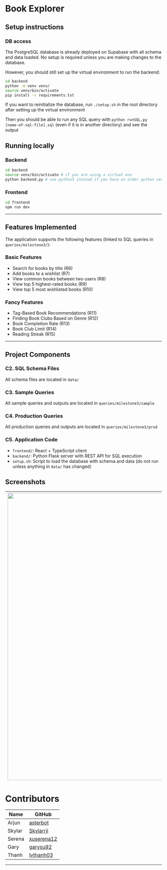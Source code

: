 # Book Explorer

## Setup instructions

### DB access
The PostgreSQL database is already deployed on Supabase with all schema and data loaded.
No setup is required unless you are making changes to the database.

However, you should still set up the virtual environment to run the backend:

```bash
cd backend
python -m venv venv/
source venv/bin/activate
pip install -r requirements.txt 
```

If you want to reinitialize the database, run `./setup.sh` in the root directory after setting up the virtual environment

Then you should be able to run any SQL query with `python runSQL.py [name-of-sql-file].sql` (even if it is in another directory) and see the output

## Running locally

### Backend
```bash
cd backend
source venv/bin/activate # if you are using a virtual env
python backend.py # use python3 instead if you have an older python version installed
```


### Frontend

```bash
cd frontend
npm run dev
```


---

## Features Implemented

The application supports the following features (linked to SQL queries in `queries/milestone3/`):

### Basic Features
- Search for books by title (R6)  
- Add books to a wishlist (R7)  
- View common books between two users (R8)  
- View top 5 highest-rated books (R9)  
- View top 5 most wishlisted books (R10)

### Fancy Features
- Tag-Based Book Recommendations (R11)
- Finding Book Clubs Based on Genre (R12)
- Book Completion Rate (R13)
- Book Club Limit (R14)
- Reading Streak (R15)

---

## Project Components

### C2. SQL Schema Files
All schema files are located in `data/`

### C3. Sample Queries   
All sample queries and outputs are located in `queries/milestone3/sample`

### C4. Production Queries   
All production queries and outputs are located in `queries/milestone3/prod`

### C5. Application Code  
- `frontend/`: React + TypeScript client  
- `backend/`: Python Flask server with REST API for SQL execution  
- `setup.sh`: Script to load the database with schema and data (do not run unless anything in `data/` has changed) 

## Screenshots
|<img width="1903" height="924" alt="Screenshot from 2025-08-19 14-26-10" src="https://github.com/user-attachments/assets/164f9e19-6526-4d03-bb1f-e4344925df0c" /> |<img width="1903" height="924" alt="Screenshot from 2025-08-19 14-26-29" src="https://github.com/user-attachments/assets/80726dbe-40fb-42bb-b7d6-07a3d2fca27f" /> | <img width="1903" height="924" alt="Screenshot from 2025-08-19 14-26-41" src="https://github.com/user-attachments/assets/302e0dfa-e421-4d39-89b1-9719e5dfc7fa" />|
|-|-|-|

# Contributors

|Name|GitHub|
|-|-|
|Arjun | [asterbot](https://github.com/asterbot/) 
|Skylar | [Skylarrji](https://github.com/Skylarrji)
|Serena| [xuserena12](https://github.com/xuserena12)
|Gary| [garysu92](https://github.com/garysu92)
|Thanh | [lvthanh03](https://github.com/lvthanh03) |
---

